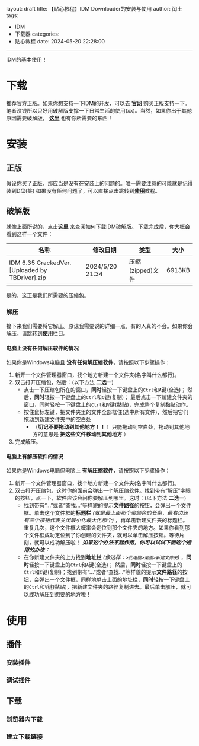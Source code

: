 layout: draft
title: 【贴心教程】IDM Downloader的安装与使用
author: 闰土
tags:
  - IDM
  - 下载器
categories:
  - 贴心教程
date: 2024-05-20 22:28:00
---
IDM的基本使用！
<!--more-->

# **下载**
推荐官方正版。如果你想支持一下IDM的开发，可以去 [**官网**](https://www.internetdownloadmanager.com/) 购买正版支持一下。笔者没钱所以只好用破解版支撑一下日常生活的使用(xx)。当然，如果你出于其他原因需要破解版， [**这里**](https://tbdriver.github.io/2024/【资源分享-贴心教程】IDM-Downloader的安装与使用.html) 也有你所需要的东西！

# **安装**
## **正版**
假设你买了正版，那应当是没有在安装上的问题的。唯一需要注意的可能就是记得装到D盘(笑)
如果没有任何问题了，可以直接点击跳转到[**使用**](#使用)教程。
## **破解版**
就像上面所说的，点击[**这里**](https://tbdriver.github.io/2024/【资源分享-贴心教程】IDM-Downloader的安装与使用.html) 来查阅如何下载IDM破解版。
下载完成后，你大概会看到这样一个文件：

| 名称 | 修改日期 | 类型 | 大小 |
| --- | --- | --- | --- |
| IDM 6.35 CrackedVer.[Uploaded by TBDriver].zip | 2024/5/20 21:34 | 压缩(zipped)文件 | 6913KB |

是的，这正是我们所需要的压缩包。
### **解压**
接下来我们需要将它解压。原谅我需要说的详细一点，有的人真的不会。如果你会解压，请跳转到[**使用**](#使用)栏目。
#### 电脑上没有任何解压软件的情况
如果你是Windows电脑且 **没有任何解压缩软件**，请按照以下步骤操作：
1. 新开一个文件管理器窗口，找个地方新建一个文件夹(名字叫什么都行)。
2. 双击打开压缩包，然后：(以下方法 **二选一**)
 	- 点击一下压缩包所在的窗口，**同时**轻按一下键盘上的`Ctrl`和`A`键(全选)；  然后，**同时**轻按一下键盘上的`Ctrl`和`C`键(复制)； 最后点击一下新建文件夹的窗口，同时轻按一下键盘上的`Ctrl`和`V`键(黏贴)，完成整个复制黏贴动作。
	- 按住鼠标左键，把文件夹里的文件全部框住(选中所有文件)，然后把它们拖动到新建文件夹中的空白处
		- （**切记不要拖动到其他地方！！！** 只能拖动到空白处，拖动到其他地方的意思是 **把这些文件移动到其他地方** ）
3. 完成解压。
#### 电脑上有解压软件的情况
如果你是Windows电脑但电脑上 **有解压缩软件**，请按照以下步骤操作：
1. 新开一个文件管理器窗口，找个地方新建一个文件夹(名字叫什么都行)。
2. 双击打开压缩包，这时你的面前会弹出一个解压缩软件。找到带有“解压”字眼的按钮，点一下，软件应该会问你要解压到哪里。这时：(以下方法 **二选一**)
    - 找到带有“...”或者“查找...”等样貌的提示**文件路径**的按钮，会弹出一个文件框。单击这个文件框的**标题栏** *(就是最上面那个带颜色的长条，最右边还有三个按钮代表关闭最小化最大化那个)* ，再单击新建文件夹的标题栏。重复几次，这个文件框大概率会定位到那个文件夹的地方。如果你看到那个文件框成功定位到了你创建的文件夹，就可以单击解压按钮。等待片刻，就可以成功解压啦！ ***如果这个办法不起作用，你可以试试下面这个通用的办法：***
	- 在你新建文件夹的上方找到**地址栏** *(像这样：`>此电脑>桌面>新建文件夹`)* ，**同时**轻按一下键盘上的`Ctrl`和`A`键(全选)；  然后，**同时**轻按一下键盘上的`Ctrl`和`C`键(复制)；找到带有“...”或者“查找...”等样貌的提示**文件路径**的按钮，会弹出一个文件框，同样地单击上面的地址栏，**同时**轻按一下键盘上的`Ctrl`和`V`键(黏贴)，把新建文件夹的路径复制进去。最后单击解压，就可以成功解压到想要的地方啦！
	




# 使用
## 插件
### 安装插件
### 调试插件

## 下载
### 浏览器内下载
### 建立下载链接